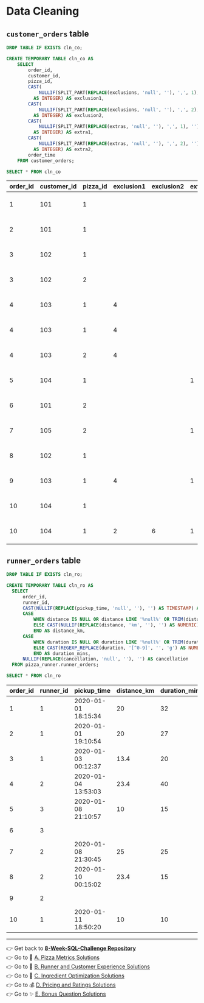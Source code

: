 # Data Cleaning

## `customer_orders` table
```SQL
DROP TABLE IF EXISTS cln_co;

CREATE TEMPORARY TABLE cln_co AS
	SELECT 
		order_id,
	    customer_id,
	    pizza_id,
	    CAST(
	      	NULLIF(SPLIT_PART(REPLACE(exclusions, 'null', ''), ',', 1), '') 
	      AS INTEGER) AS exclusion1,
	    CAST(
	      	NULLIF(SPLIT_PART(REPLACE(exclusions, 'null', ''), ',', 2), '') 
	      AS INTEGER) AS exclusion2,
	    CAST(
	      	NULLIF(SPLIT_PART(REPLACE(extras, 'null', ''), ',', 1), '') 
	      AS INTEGER) AS extra1,
	    CAST(
	      	NULLIF(SPLIT_PART(REPLACE(extras, 'null', ''), ',', 2), '') 
	      AS INTEGER) AS extra2,
	    order_time   
	FROM customer_orders;

SELECT * FROM cln_co
```
| order_id | customer_id | pizza_id | exclusion1 | exclusion2 | extra1 | extra2 | order_time          |
| -------- | ----------- | -------- | ---------- | ---------- | ------ | ------ | ------------------- |
| 1        | 101         | 1        |            |            |        |        | 2020-01-01 18:05:02 |
| 2        | 101         | 1        |            |            |        |        | 2020-01-01 19:00:52 |
| 3        | 102         | 1        |            |            |        |        | 2020-01-02 23:51:23 |
| 3        | 102         | 2        |            |            |        |        | 2020-01-02 23:51:23 |
| 4        | 103         | 1        | 4          |            |        |        | 2020-01-04 13:23:46 |
| 4        | 103         | 1        | 4          |            |        |        | 2020-01-04 13:23:46 |
| 4        | 103         | 2        | 4          |            |        |        | 2020-01-04 13:23:46 |
| 5        | 104         | 1        |            |            | 1      |        | 2020-01-08 21:00:29 |
| 6        | 101         | 2        |            |            |        |        | 2020-01-08 21:03:13 |
| 7        | 105         | 2        |            |            | 1      |        | 2020-01-08 21:20:29 |
| 8        | 102         | 1        |            |            |        |        | 2020-01-09 23:54:33 |
| 9        | 103         | 1        | 4          |            | 1      | 5      | 2020-01-10 11:22:59 |
| 10       | 104         | 1        |            |            |        |        | 2020-01-11 18:34:49 |
| 10       | 104         | 1        | 2          | 6          | 1      | 4      | 2020-01-11 18:34:49 |

## `runner_orders` table
```SQL
DROP TABLE IF EXISTS cln_ro;

CREATE TEMPORARY TABLE cln_ro AS
  SELECT 
      order_id,
      runner_id,
      CAST(NULLIF(REPLACE(pickup_time, 'null', ''), '') AS TIMESTAMP) AS pickup_time,
      CASE 
          WHEN distance IS NULL OR distance LIKE '%null%' OR TRIM(distance) = '' THEN NULL
          ELSE CAST(NULLIF(REPLACE(distance, 'km', ''), '') AS NUMERIC)
          END AS distance_km,
      CASE 
          WHEN duration IS NULL OR duration LIKE '%null%' OR TRIM(duration) = '' THEN NULL
          ELSE CAST(REGEXP_REPLACE(duration, '[^0-9]', '', 'g') AS NUMERIC)
          END AS duration_mins,
      NULLIF(REPLACE(cancellation, 'null', ''), '') AS cancellation
  FROM pizza_runner.runner_orders;

SELECT * FROM cln_ro
```
| order_id | runner_id | pickup_time         | distance_km | duration_mins | cancellation            |
| -------- | --------- | ------------------- | ----------- | ------------- | ----------------------- |
| 1        | 1         | 2020-01-01 18:15:34 | 20          | 32            |                         |
| 2        | 1         | 2020-01-01 19:10:54 | 20          | 27            |                         |
| 3        | 1         | 2020-01-03 00:12:37 | 13.4        | 20            |                         |
| 4        | 2         | 2020-01-04 13:53:03 | 23.4        | 40            |                         |
| 5        | 3         | 2020-01-08 21:10:57 | 10          | 15            |                         |
| 6        | 3         |                     |             |               | Restaurant Cancellation |
| 7        | 2         | 2020-01-08 21:30:45 | 25          | 25            |                         |
| 8        | 2         | 2020-01-10 00:15:02 | 23.4        | 15            |                         |
| 9        | 2         |                     |             |               | Customer Cancellation   |
| 10       | 1         | 2020-01-11 18:50:20 | 10          | 10            |                         |

---
👉 Get back to [**8-Week-SQL-Challenge Repository**](https://github.com/PHAMTHUYDUYEN/8-week-SQL-Challenge)\
👉 Go to 🍕 [A. Pizza Metrics Solutions](https://github.com/PHAMTHUYDUYEN/8-week-SQL-Challenge/blob/main/Challenge%20%232%20-%20Pizza%20Runner/A.%20PIZZA%20METRICS.md)\
👉 Go to 🏃 [B. Runner and Customer Experience Solutions](https://github.com/PHAMTHUYDUYEN/8-week-SQL-Challenge/blob/main/Challenge%20%232%20-%20Pizza%20Runner/B.%20RUNNER%20AND%20CUSTOMERS%20EXPERIENCE.md)\
👉 Go to 🥓 [C. Ingredient Optimization Solutions](https://github.com/PHAMTHUYDUYEN/8-week-SQL-Challenge/blob/main/Challenge%20%232%20-%20Pizza%20Runner/C.%20INGREDIENT%20OPTIMIZATION.md)\
👉 Go to 💰 [D. Pricing and Ratings Solutions](https://github.com/PHAMTHUYDUYEN/8-week-SQL-Challenge/blob/main/Challenge%20%232%20-%20Pizza%20Runner/D.%20PRICING%20AND%20RATINGS.md)\
👉 Go to ✨ [E. Bonus Question Solutions](https://github.com/PHAMTHUYDUYEN/8-week-SQL-Challenge/blob/main/Challenge%20%232%20-%20Pizza%20Runner/E.%20BONUS%20QUESTIONS.md)
